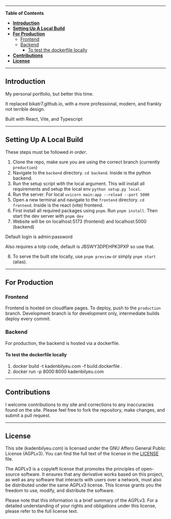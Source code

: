 ---------------------------------------------------------------------------------------------------------------------------------------------------
**Table of Contents**

- [**Introduction**](#introduction)
- [**Setting Up A Local Build**](#setting-up-a-local-build)
- [**For Production**](#for-production)
  - [Frontend](#frontend)
  - [Backend](#backend)
    - [To test the dockerfile locally](#to-test-the-dockerfile-locally)
- [**Contributions**](#contributions)
- [**License**](#license)

---------------------------------------------------------------------------------------------------------------------------------------------------

## **Introduction**<a name="introduction"></a>
My personal portfolio, but better this time.

It replaced bikatr7.github.io, with a more professional, modern, and frankly not terrible design.

Built with React, Vite, and Typescript

---------------------------------------------------------------------------------------------------------------------------------------------------

## **Setting Up A Local Build**<a name="setting-up-a-local-build"></a>

These steps must be followed _in order_.

1. Clone the repo, make sure you are using the correct branch (currently `production`)
2. Navigate to the `backend` directory. `cd backend`. Inside is the python backend.
3. Run the setup script with the local argument. This will install all requirements and setup the local env `python setup.py local`.
4. Run the server. For local `uvicorn main:app --reload --port 5000`
5. Open a new terminal and navigate to the `frontend` directory. `cd frontend`. Inside is the react (vite) frontend.
6. First install all required packages using `pnpm`. Run `pnpm install`. Then start the dev server with `pnpm dev`
7. Website will be on localhost:5173 (frontend) and localhost:5000 (backend)

Default login is admin:password

Also requires a totp code, default is JBSWY3DPEHPK3PXP so use that.

8. To serve the built site locally, use `pnpm preview` or simply `pnpm start` (alias).

--------------------------------------------------------------------------------------------------------------------------------------------------

## **For Production**<a name="for-production"></a>

### Frontend

Frontend is hosted on cloudflare pages. To deploy, push to the `production` branch. Development branch is for development only, intermediate builds deploy every commit.

### Backend

For production, the backend is hosted via a dockerfile.

#### To test the dockerfile locally
1. docker build -t kadenbilyeu.com -f build.dockerfile .
2. docker run -p 8000:8000 kadenbilyeu.com

---------------------------------------------------------------------------------------------------------------------------------------------------

## **Contributions**<a name="contributions"></a>

I welcome contributions to my site and corrections to any inaccuracies found on the site. Please feel free to fork the repository, make changes, and submit a pull request.

---------------------------------------------------------------------------------------------------------------------------------------------------

## **License**<a name="license"></a>

This site (kadenbilyeu.com) is licensed under the GNU Affero General Public License (AGPLv3). You can find the full text of the license in the [LICENSE](License.md) file.

The AGPLv3 is a copyleft license that promotes the principles of open-source software. It ensures that any derivative works based on this project, as well as any software that interacts with users over a network, must also be distributed under the same AGPLv3 license. This license grants you the freedom to use, modify, and distribute the software.

Please note that this information is a brief summary of the AGPLv3. For a detailed understanding of your rights and obligations under this license, please refer to the full license text.
